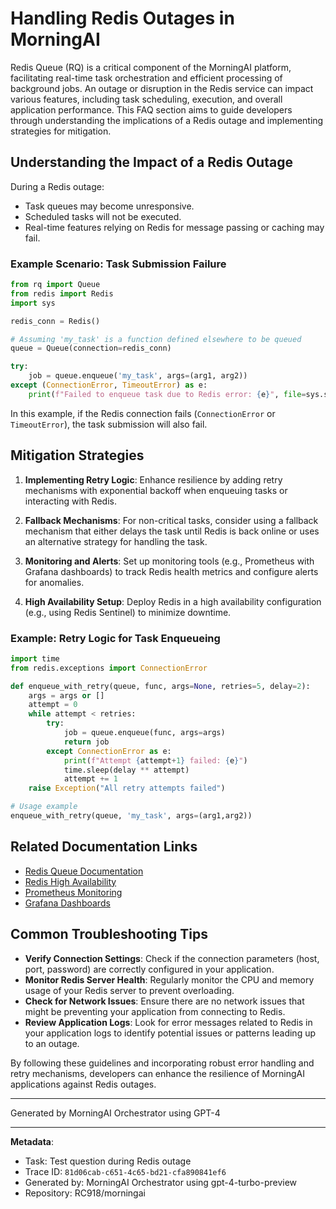 # Handling Redis Outages in MorningAI

Redis Queue (RQ) is a critical component of the MorningAI platform, facilitating real-time task orchestration and efficient processing of background jobs. An outage or disruption in the Redis service can impact various features, including task scheduling, execution, and overall application performance. This FAQ section aims to guide developers through understanding the implications of a Redis outage and implementing strategies for mitigation.

## Understanding the Impact of a Redis Outage

During a Redis outage:
- Task queues may become unresponsive.
- Scheduled tasks will not be executed.
- Real-time features relying on Redis for message passing or caching may fail.

### Example Scenario: Task Submission Failure
```python
from rq import Queue
from redis import Redis
import sys

redis_conn = Redis()

# Assuming 'my_task' is a function defined elsewhere to be queued
queue = Queue(connection=redis_conn)

try:
    job = queue.enqueue('my_task', args=(arg1, arg2))
except (ConnectionError, TimeoutError) as e:
    print(f"Failed to enqueue task due to Redis error: {e}", file=sys.stderr)
```

In this example, if the Redis connection fails (`ConnectionError` or `TimeoutError`), the task submission will also fail.

## Mitigation Strategies

1. **Implementing Retry Logic**: Enhance resilience by adding retry mechanisms with exponential backoff when enqueuing tasks or interacting with Redis.
   
2. **Fallback Mechanisms**: For non-critical tasks, consider using a fallback mechanism that either delays the task until Redis is back online or uses an alternative strategy for handling the task.

3. **Monitoring and Alerts**: Set up monitoring tools (e.g., Prometheus with Grafana dashboards) to track Redis health metrics and configure alerts for anomalies.

4. **High Availability Setup**: Deploy Redis in a high availability configuration (e.g., using Redis Sentinel) to minimize downtime.

### Example: Retry Logic for Task Enqueueing
```python
import time
from redis.exceptions import ConnectionError

def enqueue_with_retry(queue, func, args=None, retries=5, delay=2):
    args = args or []
    attempt = 0
    while attempt < retries:
        try:
            job = queue.enqueue(func, args=args)
            return job
        except ConnectionError as e:
            print(f"Attempt {attempt+1} failed: {e}")
            time.sleep(delay ** attempt)
            attempt += 1
    raise Exception("All retry attempts failed")

# Usage example
enqueue_with_retry(queue, 'my_task', args=(arg1,arg2))
```

## Related Documentation Links

- [Redis Queue Documentation](https://python-rq.org/docs/)
- [Redis High Availability](https://redis.io/topics/sentinel)
- [Prometheus Monitoring](https://prometheus.io/docs/introduction/overview/)
- [Grafana Dashboards](https://grafana.com/grafana/dashboards/)

## Common Troubleshooting Tips

- **Verify Connection Settings**: Check if the connection parameters (host, port, password) are correctly configured in your application.
- **Monitor Redis Server Health**: Regularly monitor the CPU and memory usage of your Redis server to prevent overloading.
- **Check for Network Issues**: Ensure there are no network issues that might be preventing your application from connecting to Redis.
- **Review Application Logs**: Look for error messages related to Redis in your application logs to identify potential issues or patterns leading up to an outage.

By following these guidelines and incorporating robust error handling and retry mechanisms, developers can enhance the resilience of MorningAI applications against Redis outages.

---
Generated by MorningAI Orchestrator using GPT-4

---

**Metadata**:
- Task: Test question during Redis outage
- Trace ID: `81d06cab-c651-4c65-bd21-cfa890841ef6`
- Generated by: MorningAI Orchestrator using gpt-4-turbo-preview
- Repository: RC918/morningai

